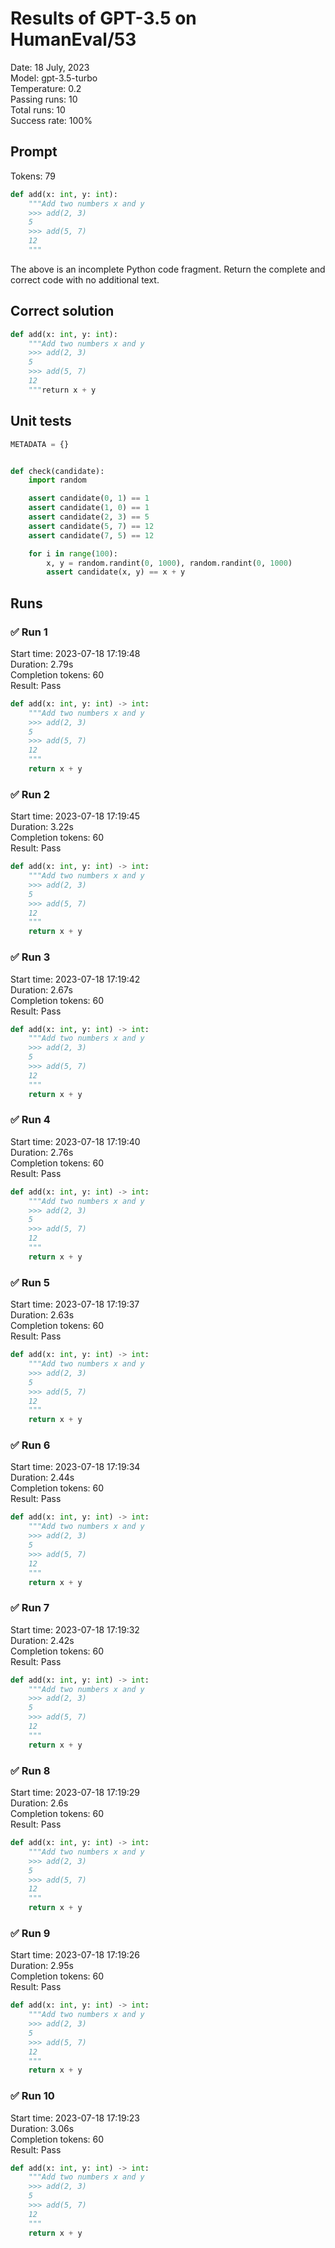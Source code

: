 # Results of GPT-3.5 on HumanEval/53
Date: 18 July, 2023<br />
Model: gpt-3.5-turbo<br />
Temperature: 0.2<br />
Passing runs: 10<br />
Total runs: 10<br />
Success rate: 100%
## Prompt
Tokens: 79
```python
def add(x: int, y: int):
    """Add two numbers x and y
    >>> add(2, 3)
    5
    >>> add(5, 7)
    12
    """
```
The above is an incomplete Python code fragment. Return the complete and correct code with no additional text.
## Correct solution
```python
def add(x: int, y: int):
    """Add two numbers x and y
    >>> add(2, 3)
    5
    >>> add(5, 7)
    12
    """return x + y
```
## Unit tests
```python
METADATA = {}


def check(candidate):
    import random

    assert candidate(0, 1) == 1
    assert candidate(1, 0) == 1
    assert candidate(2, 3) == 5
    assert candidate(5, 7) == 12
    assert candidate(7, 5) == 12

    for i in range(100):
        x, y = random.randint(0, 1000), random.randint(0, 1000)
        assert candidate(x, y) == x + y
```
## Runs
### ✅ Run 1
Start time: 2023-07-18 17:19:48<br />
Duration: 2.79s<br />
Completion tokens: 60<br />
Result: Pass
```python
def add(x: int, y: int) -> int:
    """Add two numbers x and y
    >>> add(2, 3)
    5
    >>> add(5, 7)
    12
    """
    return x + y
```
### ✅ Run 2
Start time: 2023-07-18 17:19:45<br />
Duration: 3.22s<br />
Completion tokens: 60<br />
Result: Pass
```python
def add(x: int, y: int) -> int:
    """Add two numbers x and y
    >>> add(2, 3)
    5
    >>> add(5, 7)
    12
    """
    return x + y
```
### ✅ Run 3
Start time: 2023-07-18 17:19:42<br />
Duration: 2.67s<br />
Completion tokens: 60<br />
Result: Pass
```python
def add(x: int, y: int) -> int:
    """Add two numbers x and y
    >>> add(2, 3)
    5
    >>> add(5, 7)
    12
    """
    return x + y
```
### ✅ Run 4
Start time: 2023-07-18 17:19:40<br />
Duration: 2.76s<br />
Completion tokens: 60<br />
Result: Pass
```python
def add(x: int, y: int) -> int:
    """Add two numbers x and y
    >>> add(2, 3)
    5
    >>> add(5, 7)
    12
    """
    return x + y
```
### ✅ Run 5
Start time: 2023-07-18 17:19:37<br />
Duration: 2.63s<br />
Completion tokens: 60<br />
Result: Pass
```python
def add(x: int, y: int) -> int:
    """Add two numbers x and y
    >>> add(2, 3)
    5
    >>> add(5, 7)
    12
    """
    return x + y
```
### ✅ Run 6
Start time: 2023-07-18 17:19:34<br />
Duration: 2.44s<br />
Completion tokens: 60<br />
Result: Pass
```python
def add(x: int, y: int) -> int:
    """Add two numbers x and y
    >>> add(2, 3)
    5
    >>> add(5, 7)
    12
    """
    return x + y
```
### ✅ Run 7
Start time: 2023-07-18 17:19:32<br />
Duration: 2.42s<br />
Completion tokens: 60<br />
Result: Pass
```python
def add(x: int, y: int) -> int:
    """Add two numbers x and y
    >>> add(2, 3)
    5
    >>> add(5, 7)
    12
    """
    return x + y
```
### ✅ Run 8
Start time: 2023-07-18 17:19:29<br />
Duration: 2.6s<br />
Completion tokens: 60<br />
Result: Pass
```python
def add(x: int, y: int) -> int:
    """Add two numbers x and y
    >>> add(2, 3)
    5
    >>> add(5, 7)
    12
    """
    return x + y
```
### ✅ Run 9
Start time: 2023-07-18 17:19:26<br />
Duration: 2.95s<br />
Completion tokens: 60<br />
Result: Pass
```python
def add(x: int, y: int) -> int:
    """Add two numbers x and y
    >>> add(2, 3)
    5
    >>> add(5, 7)
    12
    """
    return x + y
```
### ✅ Run 10
Start time: 2023-07-18 17:19:23<br />
Duration: 3.06s<br />
Completion tokens: 60<br />
Result: Pass
```python
def add(x: int, y: int) -> int:
    """Add two numbers x and y
    >>> add(2, 3)
    5
    >>> add(5, 7)
    12
    """
    return x + y
```
